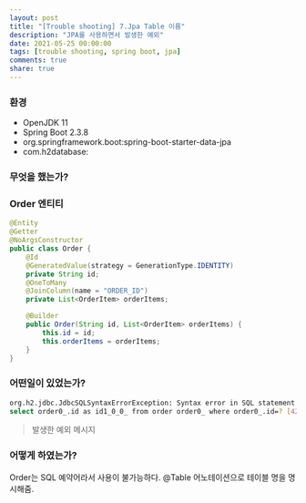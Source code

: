 ```yaml
---
layout: post
title: "[Trouble shooting] 7.Jpa Table 이름"
description: "JPA를 사용하면서 발생한 예외"
date: 2021-05-25 00:00:00
tags: [trouble shooting, spring boot, jpa]
comments: true
share: true
---
```


### 환경

- OpenJDK 11
- Spring Boot 2.3.8
- org.springframework.boot:spring-boot-starter-data-jpa
- com.h2database:






### 무엇을 했는가?

### Order 엔티티

```java
@Entity
@Getter
@NoArgsConstructor
public class Order {
    @Id
    @GeneratedValue(strategy = GenerationType.IDENTITY)
    private String id;
    @OneToMany
    @JoinColumn(name = "ORDER_ID")
    private List<OrderItem> orderItems;

    @Builder
    public Order(String id, List<OrderItem> orderItems) {
        this.id = id;
        this.orderItems = orderItems;
    }
}

```



### 어떤일이 있었는가?


```bash
org.h2.jdbc.JdbcSQLSyntaxErrorException: Syntax error in SQL statement "SELECT ORDER0_.ID AS ID1_0_0_ FROM ORDER[*] ORDER0_ WHERE ORDER0_.ID=?"; expected "identifier"; SQL statement:
select order0_.id as id1_0_0_ from order order0_ where order0_.id=? [42001-200]
```

> 발생한 예외 메시지



### 어떻게 하였는가?

Order는 SQL 예약어라서 사용이 불가능하다. @Table 어노테이션으로 테이블 명을 명시해줌.